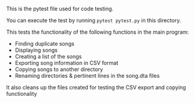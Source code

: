 This is the pytest file used for code testing.

You can execute the test by running `pytest pytest.py` in this directory.

This tests the functionality of the following functions in the main program:
* Finding duplicate songs
* Displaying songs
* Creating a list of the songs
* Exporting song information in CSV format
* Copying songs to another directory
* Renaming directories & pertinent lines in the song.dta files

It also cleans up the files created for testing the CSV export and copying functionality

